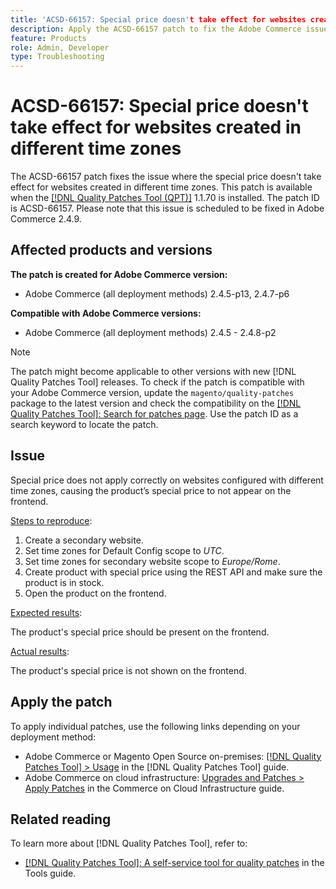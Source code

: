 ```yaml
---
title: 'ACSD-66157: Special price doesn't take effect for websites created in different time zones'
description: Apply the ACSD-66157 patch to fix the Adobe Commerce issue where special price is not taking into effect with websites created with different timezones.
feature: Products
role: Admin, Developer
type: Troubleshooting
---
```


# ACSD-66157: Special price doesn't take effect for websites created in different time zones

The ACSD-66157 patch fixes the issue where the special price doesn't take effect for websites created in different time zones. This patch is available when the [[!DNL Quality Patches Tool (QPT)]](/help/tools/quality-patches-tool/quality-patches-tool-to-self-serve-quality-patches.md) 1.1.70 is installed. The patch ID is ACSD-66157. Please note that this issue is scheduled to be fixed in Adobe Commerce 2.4.9.

## Affected products and versions

**The patch is created for Adobe Commerce version:**

* Adobe Commerce (all deployment methods) 2.4.5-p13, 2.4.7-p6

**Compatible with Adobe Commerce versions:**

* Adobe Commerce (all deployment methods) 2.4.5 - 2.4.8-p2

>[!NOTE]
>
>The patch might become applicable to other versions with new [!DNL Quality Patches Tool] releases. To check if the patch is compatible with your Adobe Commerce version, update the `magento/quality-patches` package to the latest version and check the compatibility on the [[!DNL Quality Patches Tool]: Search for patches page](https://experienceleague.adobe.com/tools/commerce-quality-patches/index.html). Use the patch ID as a search keyword to locate the patch.

## Issue

Special price does not apply correctly on websites configured with different time zones, causing the product’s special price to not appear on the frontend.

<u>Steps to reproduce</u>:

1. Create a secondary website.
1. Set time zones for Default Config scope to *UTC*.
1. Set time zones for secondary website scope to *Europe/Rome*.
1. Create product with special price using the REST API and make sure the product is in stock.
1. Open the product on the frontend.

<u>Expected results</u>:

The product's special price should be present on the frontend.

<u>Actual results</u>:

The product's special price is not shown on the frontend.

## Apply the patch

To apply individual patches, use the following links depending on your deployment method:

* Adobe Commerce or Magento Open Source on-premises: [[!DNL Quality Patches Tool] > Usage](/help/tools/quality-patches-tool/usage.md) in the [!DNL Quality Patches Tool] guide.
* Adobe Commerce on cloud infrastructure: [Upgrades and Patches > Apply Patches](https://experienceleague.adobe.com/docs/commerce-cloud-service/user-guide/develop/upgrade/apply-patches.html) in the Commerce on Cloud Infrastructure guide.

## Related reading

To learn more about [!DNL Quality Patches Tool], refer to:

* [[!DNL Quality Patches Tool]: A self-service tool for quality patches](/help/tools/quality-patches-tool/quality-patches-tool-to-self-serve-quality-patches.md) in the Tools guide.
